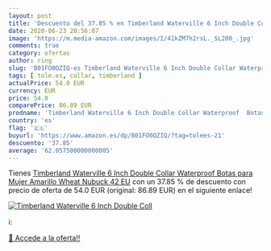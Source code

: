 ```yaml
---
layout: post
title: 'Descuento del 37.85 % en Timberland Waterville 6 Inch Double Coll'
date: 2020-06-23 20:56:07
image: 'https://m.media-amazon.com/images/I/41kZM7h2rsL._SL200_.jpg'
comments: true
category: ofertas
author: ring
slug: 'B01FO0QZIQ-es Timberland Waterville 6 Inch Double Collar Waterproof...'
tags: [ tole.es, collar, timberland ]
actualPrice: 54.0 EUR
currency: EUR
price: 54.0
comparePrice: 86.89 EUR
prodname: 'Timberland Waterville 6 Inch Double Collar Waterproof  Botas para Mujer  Amarillo  Wheat Nubuck   42 EU'
country: 'es'
flag: '🇪🇸'
buyurl: 'https://www.amazon.es/dp/B01FO0QZIQ/?tag=tolees-21'
descuento: '37.85'
average: '62.057500000000005'
---
```


Tienes [Timberland Waterville 6 Inch Double Collar Waterproof  Botas para Mujer  Amarillo  Wheat Nubuck   42 EU](https://www.amazon.es/dp/B01FO0QZIQ/?tag=tolees-21) con un 37.85 % de descuento con precio de oferta de 54.0 EUR (original: 86.89 EUR) en el siguiente enlace!

[![Timberland Waterville 6 Inch Double Coll](https://m.media-amazon.com/images/I/41kZM7h2rsL._SL200_.jpg)](https://www.amazon.es/dp/B01FO0QZIQ/?tag=tolees-21)

ℹ️:


[🛒 Accede a la oferta!!](https://www.amazon.es/dp/B01FO0QZIQ/?tag=tolees-21)
